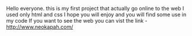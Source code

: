 Hello everyone. 
this is my first project that actually go online to the web I used only html and css 
I hope you will enjoy and you will find some use in my code 
If you want to see the web you can vist the link -  http://www.neokapah.com/
